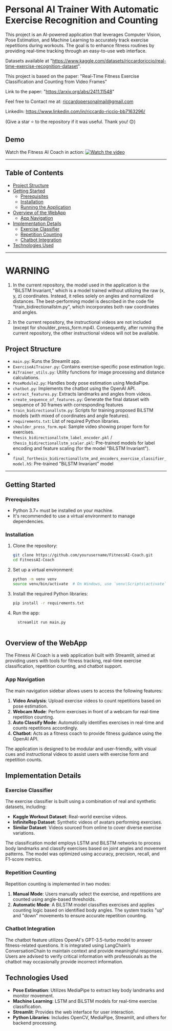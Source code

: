 # Personal AI Trainer With Automatic Exercise Recognition and Counting

This project is an AI-powered application that leverages Computer Vision, Pose Estimation, and Machine Learning to accurately track exercise repetitions during workouts. The goal is to enhance fitness routines by providing real-time tracking through an easy-to-use web interface.

Datasets available at "https://www.kaggle.com/datasets/riccardoriccio/real-time-exercise-recognition-dataset".

This project is based on the paper: "Real-Time Fitness Exercise Classification and Counting from Video Frames"

Link to the paper: "https://arxiv.org/abs/2411.11548"

Feel free to Contact me at: riccardopersonalmail@gmail.com

LinkedIn: https://www.linkedin.com/in/riccardo-riccio-bb7163296/

(Give a star ⭐ to the repository if it was useful. Thank you! 😊)

## Demo

Watch the Fitness AI Coach in action:
[![Watch the video](https://img.youtube.com/vi/GPmDPB1bSmc/hqdefault.jpg)](https://www.youtube.com/watch?v=GPmDPB1bSmc)

---

## Table of Contents
- [Project Structure](#project-structure)
- [Getting Started](#getting-started)
  - [Prerequisites](#prerequisites)
  - [Installation](#installation)
  - [Running the Application](#running-the-application)
- [Overview of the WebApp](#overview-of-the-webapp)
  - [App Navigation](#app-navigation)
- [Implementation Details](#implementation-details)
  - [Exercise Classifier](#exercise-classifier)
  - [Repetition Counting](#repetition-counting)
  - [Chatbot Integration](#chatbot-integration)
- [Technologies Used](#technologies-used)

---
# WARNING

1) In the current repository, the model used in the application is the "BiLSTM Invariant," which is a model trained without utilizing the raw (x, y, z) coordinates. Instead, it relies solely on angles and normalized distances. The best-performing model is described in the code file "train_bidirectionallstm.py", which incorporates both raw coordinates and angles.

2) In the current repository, the instructional videos are not included (except for shoulder_press_form.mp4). Consequently, after running the current repository, the other instructional videos will not be available.

## Project Structure
- `main.py`: Runs the Streamlit app.
- `ExerciseAiTrainer.py`: Contains exercise-specific pose estimation logic.
- `AiTrainer_utils.py`: Utility functions for image processing and distance calculations.
- `PoseModule2.py`: Handles body pose estimation using MediaPipe.
- `chatbot.py`: Implements the chatbot using the OpenAI API.
- `extract_features.py`: Extracts landmarks and angles from videos.
- `create_sequence_of_features.py`:  Generate the final dataset with sequence of 30 frames with corresponding features
- `train_bidirectionallstm.py`: Scripts for training proposed BiLSTM models (with mixed of coordinates and angle features).
- `requirements.txt`: List of required Python libraries.
- `shoulder_press_form.mp4`: Sample video showing proper form for exercises.
- `thesis_bidirectionallstm_label_encoder.pkl` / `thesis_bidirectionallstm_scaler.pkl`: Pre-trained models for label encoding and feature scaling (for the model "BiLSTM Invariant").
- ` final_forthesis_bidirectionallstm_and_encoders_exercise_classifier_model.h5`: Pre-trained "BiLSTM Invariant" model

---

## Getting Started

### Prerequisites
- Python 3.7+ must be installed on your machine.
- It's recommended to use a virtual environment to manage dependencies.

### Installation

1. Clone the repository:
   ```bash
   git clone https://github.com/yourusername/FitnessAI-Coach.git
   cd FitnessAI-Coach

2. Set up a virtual environment:

   ```bash
   python -m venv venv
   source venv/bin/activate  # On Windows, use `venv\Scripts\activate`

3. Install the required Python libraries:

   ```bash
   pip install -r requirements.txt
4. Run the app:

   ```bash
     streamlit run main.py
      

## Overview of the WebApp

The Fitness AI Coach is a web application built with Streamlit, aimed at providing users with tools for fitness tracking, real-time exercise classification, repetition counting, and chatbot support.

### App Navigation

The main navigation sidebar allows users to access the following features:

1. **Video Analysis**: Upload exercise videos to count repetitions based on pose estimation.
2. **Webcam Mode**: Perform exercises in front of a webcam for real-time repetition counting.
3. **Auto Classify Mode**: Automatically identifies exercises in real-time and counts repetitions accordingly.
4. **Chatbot**: Acts as a fitness coach to provide fitness guidance using the OpenAI API.

The application is designed to be modular and user-friendly, with visual cues and instructional videos to assist users with exercise form and repetition counts.

## Implementation Details

### Exercise Classifier

The exercise classifier is built using a combination of real and synthetic datasets, including:

- **Kaggle Workout Dataset**: Real-world exercise videos.
- **InfiniteRep Dataset**: Synthetic videos of avatars performing exercises.
- **Similar Dataset**: Videos sourced from online to cover diverse exercise variations.

The classification model employs LSTM and BiLSTM networks to process body landmarks and classify exercises based on joint angles and movement patterns. The model was optimized using accuracy, precision, recall, and F1-score metrics.

### Repetition Counting

Repetition counting is implemented in two modes:

1. **Manual Mode**: Users manually select the exercise, and repetitions are counted using angle-based thresholds.
2. **Automatic Mode**: A BiLSTM model classifies exercises and applies counting logic based on identified body angles. The system tracks "up" and "down" movements to ensure accurate repetition counting.

### Chatbot Integration

The chatbot feature utilizes OpenAI's GPT-3.5-turbo model to answer fitness-related questions. It is integrated using LangChain’s ConversationChain to maintain context and provide meaningful responses. Users are advised to verify critical information with professionals as the chatbot may occasionally provide incorrect information.


## Technologies Used

- **Pose Estimation**: Utilizes MediaPipe to extract key body landmarks and monitor movement.
- **Machine Learning**: LSTM and BiLSTM models for real-time exercise classification.
- **Streamlit**: Provides the web interface for user interaction.
- **Python Libraries**: Includes OpenCV, MediaPipe, Streamlit, and others for backend processing.
